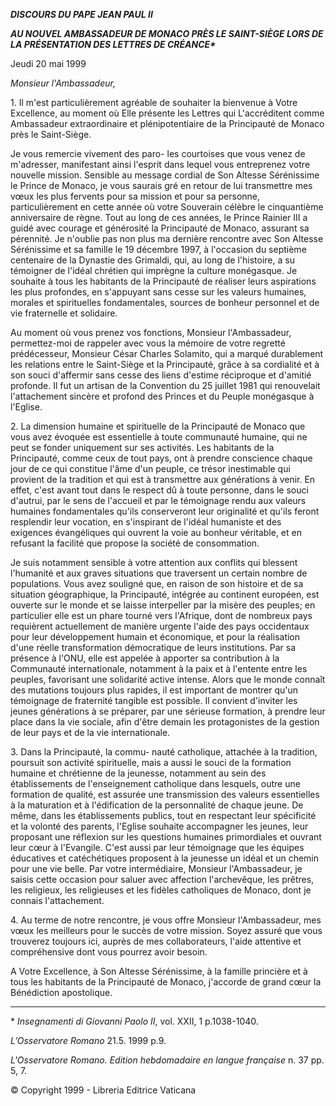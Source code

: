 ***DISCOURS DU PAPE JEAN PAUL II***

***AU NOUVEL AMBASSADEUR DE MONACO PRÈS LE SAINT-SIÈGE LORS DE LA PRÉSENTATION DES LETTRES DE CRÉANCE\****

Jeudi 20 mai 1999

*Monsieur l'Ambassadeur,*

1\. Il m'est particulièrement agréable de souhaiter la bienvenue à Votre Excellence, au moment où Elle présente les Lettres qui L'accréditent comme Ambassadeur extraordinaire et plénipotentiaire de la Principauté de Monaco près le Saint-Siège.

Je vous remercie vivement des paro- les courtoises que vous venez de m'adresser, manifestant ainsi l'esprit dans lequel vous entreprenez votre nouvelle mission. Sensible au message cordial de Son Altesse Sérénissime le Prince de Monaco, je vous saurais gré en retour de lui transmettre mes vœux les plus fervents pour sa mission et pour sa personne, particulièrement en cette année où votre Souverain célèbre le cinquantième anniversaire de règne. Tout au long de ces années, le Prince Rainier III a guidé avec courage et générosité la Principauté de Monaco, assurant sa pérennité. Je n'oublie pas non plus ma dernière rencontre avec Son Altesse Sérénissime et sa famille le 19 décembre 1997, à l'occasion du septième centenaire de la Dynastie des Grimaldi, qui, au long de l'histoire, a su témoigner de l'idéal chrétien qui imprègne la culture monégasque. Je souhaite à tous les habitants de la Principauté de réaliser leurs aspirations les plus profondes, en s'appuyant sans cesse sur les valeurs humaines, morales et spirituelles fondamentales, sources de bonheur personnel et de vie fraternelle et solidaire.

Au moment où vous prenez vos fonctions, Monsieur l'Ambassadeur, permettez-moi de rappeler avec vous la mémoire de votre regretté prédécesseur, Monsieur César Charles Solamito, qui a marqué durablement les relations entre le Saint-Siège et la Principauté, grâce à sa cordialité et à son souci d'affermir sans cesse des liens d'estime réciproque et d'amitié profonde. Il fut un artisan de la Convention du 25 juillet 1981 qui renouvelait l'attachement sincère et profond des Princes et du Peuple monégasque à l'Eglise.

2\. La dimension humaine et spirituelle de la Principauté de Monaco que vous avez évoquée est essentielle à toute communauté humaine, qui ne peut se fonder uniquement sur ses activités. Les habitants de la Principauté, comme ceux de tout pays, ont à prendre conscience chaque jour de ce qui constitue l'âme d'un peuple, ce trésor inestimable qui provient de la tradition et qui est à transmettre aux générations à venir. En effet, c'est avant tout dans le respect dû à toute personne, dans le souci d'autrui, par le sens de l'accueil et par le témoignage rendu aux valeurs humaines fondamentales qu'ils conserveront leur originalité et qu'ils feront resplendir leur vocation, en s'inspirant de l'idéal humaniste et des exigences évangéliques qui ouvrent la voie au bonheur véritable, et en refusant la facilité que propose la société de consommation.

Je suis notamment sensible à votre attention aux conflits qui blessent l'humanité et aux graves situations que traversent un certain nombre de populations. Vous avez souligné que, en raison de son histoire et de sa situation géographique, la Principauté, intégrée au continent européen, est ouverte sur le monde et se laisse interpeller par la misère des peuples; en particulier elle est un phare tourné vers l'Afrique, dont de nombreux pays requièrent actuellement de manière urgente l'aide des pays occidentaux pour leur développement humain et économique, et pour la réalisation d'une réelle transformation démocratique de leurs institutions. Par sa présence à l'ONU, elle est appelée à apporter sa contribution à la Communauté internationale, notamment à la paix et à l'entente entre les peuples, favorisant une solidarité active intense. Alors que le monde connaît des mutations toujours plus rapides, il est important de montrer qu'un témoignage de fraternité tangible est possible. Il convient d'inviter les jeunes générations à se préparer, par une sérieuse formation, à prendre leur place dans la vie sociale, afin d'être demain les protagonistes de la gestion de leur pays et de la vie internationale.

3\. Dans la Principauté, la commu- nauté catholique, attachée à la tradition, poursuit son activité spirituelle, mais a aussi le souci de la formation humaine et chrétienne de la jeunesse, notamment au sein des établissements de l'enseignement catholique dans lesquels, outre une formation de qualité, est assurée une transmission des valeurs essentielles à la maturation et à l'édification de la personnalité de chaque jeune. De même, dans les établissements publics, tout en respectant leur spécificité et la volonté des parents, l'Eglise souhaite accompagner les jeunes, leur proposant une réflexion sur les questions humaines primordiales et ouvrant leur cœur à l'Evangile. C'est aussi par leur témoignage que les équipes éducatives et catéchétiques proposent à la jeunesse un idéal et un chemin pour une vie belle. Par votre intermédiaire, Monsieur l'Ambassadeur, je saisis cette occasion pour saluer avec affection l'archevêque, les prêtres, les religieux, les religieuses et les fidèles catholiques de Monaco, dont je connais l'attachement.

4\. Au terme de notre rencontre, je vous offre Monsieur l'Ambassadeur, mes vœux les meilleurs pour le succès de votre mission. Soyez assuré que vous trouverez toujours ici, auprès de mes collaborateurs, l'aide attentive et compréhensive dont vous pourrez avoir besoin.

A Votre Excellence, à Son Altesse Sérénissime, à la famille princière et à tous les habitants de la Principauté de Monaco, j'accorde de grand cœur la Bénédiction apostolique.

* * *

\* *Insegnamenti di Giovanni Paolo II*, vol. XXII, 1 p.1038-1040.

*L’Osservatore Romano* 21.5. 1999 p.9.

*L'Osservatore Romano. Edition hebdomadaire en langue française* n. 37 pp. 5, 7.

© Copyright 1999 - Libreria Editrice Vaticana